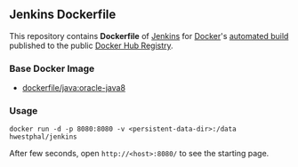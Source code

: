 ## Jenkins Dockerfile


This repository contains **Dockerfile** of [Jenkins](http://jenkins-ci.org/) for [Docker](https://www.docker.com/)'s [automated build](https://registry.hub.docker.com/u/hwestphal/jenkins/) published to the public [Docker Hub Registry](https://registry.hub.docker.com/).


### Base Docker Image

* [dockerfile/java:oracle-java8](http://dockerfile.github.io/#/java)


### Usage

    docker run -d -p 8080:8080 -v <persistent-data-dir>:/data hwestphal/jenkins

After few seconds, open `http://<host>:8080/` to see the starting page.
